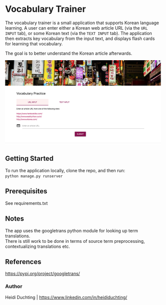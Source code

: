 # Vocabulary Trainer
The vocabulary trainer is a small application that supports Korean language learning.
A user can enter either a Korean web article URL (via the `URL INPUT` tab), or some Korean text (via the `TEXT INPUT` tab).
The application then extracts key vocabulary from the input text, and displays flash cards for learning that vocabulary.

The goal is to better understand the Korean article afterwards.

![](vocabtrainer.png)  


## Getting Started
To run the application locally, clone the repo, and then run:  
`python manage.py runserver`


## Prerequisites
See requirements.txt

## Notes
The app uses the googletrans python module for looking up term translations.  
There is still work to be done in terms of source term preprocessing, contextualizing translations etc.

## References
https://pypi.org/project/googletrans/


### Author
Heidi Duchting | https://www.linkedin.com/in/heididuchting/
